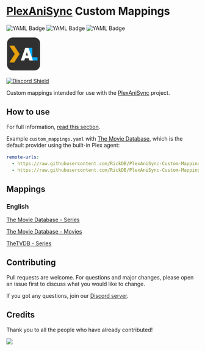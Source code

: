 <h1><a href="https://github.com/RickDB/PlexAniSync">PlexAniSync</a> Custom Mappings</h1>

![YAML Badge](https://img.shields.io/badge/dynamic/yaml?color=informational&label=TMDB%20Movies&query=$.entries.length&url=https%3A%2F%2Fraw.githubusercontent.com%2FRickDB%2FPlexAniSync-Custom-Mappings%2Fmain%2Fmovies-tmdb.en.yaml)
![YAML Badge](https://img.shields.io/badge/dynamic/yaml?color=informational&label=TMDB%20Series&query=$.entries.length&url=https%3A%2F%2Fraw.githubusercontent.com%2FRickDB%2FPlexAniSync-Custom-Mappings%2Fmain%2Fseries-tmdb.en.yaml)
![YAML Badge](https://img.shields.io/badge/dynamic/yaml?color=informational&label=tvdb%20Movies&query=$.entries.length&url=https%3A%2F%2Fraw.githubusercontent.com%2FRickDB%2FPlexAniSync-Custom-Mappings%2Fmain%2Fseries-tvdb.en.yaml)

<a href="https://github.com/RickDB/PlexAniSync"><img src="./.github/assets/logo.png" width="90"/></a>

[![Discord Shield](https://discordapp.com/api/guilds/903407293541023754/widget.png?style=banner2)](https://discord.gg/a9cu5t5fKc)

Custom mappings intended for use with the [PlexAniSync](https://github.com/RickDB/PlexAniSync) project.

## How to use

For full information, [read this section](https://github.com/RickDB/PlexAniSync#community-mappings).

Example `custom_mappings.yaml` with [The Movie Database](https://www.themoviedb.org/), which is the default provider using the built-in Plex agent:

```yml
remote-urls:
  - https://raw.githubusercontent.com/RickDB/PlexAniSync-Custom-Mappings/main/series-tmdb.en.yaml
  - https://raw.githubusercontent.com/RickDB/PlexAniSync-Custom-Mappings/main/movies-tmdb.en.yaml
```

## Mappings

### English

[The Movie Database - Series](https://raw.githubusercontent.com/RickDB/PlexAniSync-Custom-Mappings/main/series-tmdb.en.yaml)

[The Movie Database - Movies](https://raw.githubusercontent.com/RickDB/PlexAniSync-Custom-Mappings/main/movies-tmdb.en.yaml)

[TheTVDB - Series](https://raw.githubusercontent.com/RickDB/PlexAniSync-Custom-Mappings/main/series-tvdb.en.yaml)

## Contributing

Pull requests are welcome. For questions and major changes, please open an issue first to discuss what you would like to change.

If you got any questions, join our [Discord server](https://discord.gg/a9cu5t5fKc).

## Credits

Thank you to all the people who have already contributed!

<a href="https://github.com/RickDB/PlexAniSync-Custom-Mappings/graphs/contributors">
    <img src="https://contrib.rocks/image?repo=RickDB/PlexAniSync-Custom-Mappings">
</a>

